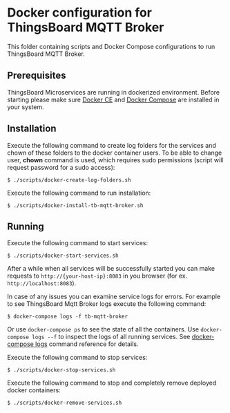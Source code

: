 # Docker configuration for ThingsBoard MQTT Broker

This folder containing scripts and Docker Compose configurations to run ThingsBoard MQTT Broker.

## Prerequisites

ThingsBoard Microservices are running in dockerized environment.
Before starting please make sure [Docker CE](https://docs.docker.com/install/) and [Docker Compose](https://docs.docker.com/compose/install/) are installed in your system.

## Installation

Execute the following command to create log folders for the services and chown of these folders to the docker container users. 
To be able to change user, **chown** command is used, which requires sudo permissions (script will request password for a sudo access): 

`
$ ./scripts/docker-create-log-folders.sh
`

Execute the following command to run installation:

`
$ ./scripts/docker-install-tb-mqtt-broker.sh
`

## Running

Execute the following command to start services:

`
$ ./scripts/docker-start-services.sh
`

After a while when all services will be successfully started you can make requests to `http://{your-host-ip}:8083` in you browser (for ex. `http://localhost:8083`).

In case of any issues you can examine service logs for errors.
For example to see ThingsBoard Mqtt Broker logs execute the following command:

`
$ docker-compose logs -f tb-mqtt-broker
`

Or use `docker-compose ps` to see the state of all the containers.
Use `docker-compose logs --f` to inspect the logs of all running services.
See [docker-compose logs](https://docs.docker.com/compose/reference/logs/) command reference for details.

Execute the following command to stop services:

`
$ ./scripts/docker-stop-services.sh
`

Execute the following command to stop and completely remove deployed docker containers:

`
$ ./scripts/docker-remove-services.sh
`